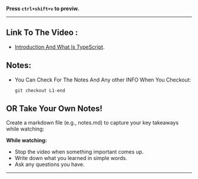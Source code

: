 **Press `ctrl+shift+v` to previw.**
___

## Link To The Video :

- [Introduction And What Is TypeScript](https://www.youtube.com/watch?v=yUndnE-2osg&list=PLDoPjvoNmBAy532K9M_fjiAmrJ0gkCyLJ&index=1).

## Notes:

- You Can Check For The Notes And Any other INFO When You Checkout:

    ```git
    git checkout L1-end 
    ```
## OR Take Your Own Notes!
Create a markdown file (e.g., notes.md) to capture your key takeaways while watching:

**While watching:**

- Stop the video when something important comes up.
- Write down what you learned in simple words.
- Ask any questions you have.

___




